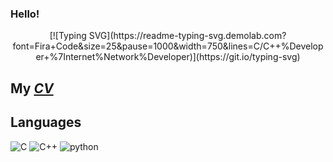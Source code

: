 ### Hello!

<div align="center">
  [![Typing SVG](https://readme-typing-svg.demolab.com?font=Fira+Code&size=25&pause=1000&width=750&lines=C/C++%Developer+%7Internet%Network%Developer)](https://git.io/typing-svg)
</div>

## My [*CV*](https://github.com/Vladimir1t/CV/blob/main/CV_VekhovVV.pdf)

## Languages
![C](https://img.shields.io/badge/C-00599C?style=for-the-badge&logo=c&logoColor=white)
![C++](https://camo.githubusercontent.com/88e1b21c4e11afd4f06cfb2b510dbb3690dbd300fb1a6d4676fd553a70bafa82/68747470733a2f2f696d672e736869656c64732e696f2f62616467652f632b2b2d2532333030353939432e7376673f7374796c653d666f722d7468652d6261646765266c6f676f3d63253242253242266c6f676f436f6c6f723d7768697465)
![python](https://img.shields.io/badge/python%20-%2314354C.svg?&style=for-the-badge&logo=python&logoColor=white)
